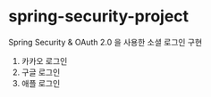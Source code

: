 # spring-security-project

Spring Security & OAuth 2.0 을 사용한 소셜 로그인 구현


1. 카카오 로그인
2. 구글 로그인
3. 애플 로그인 
